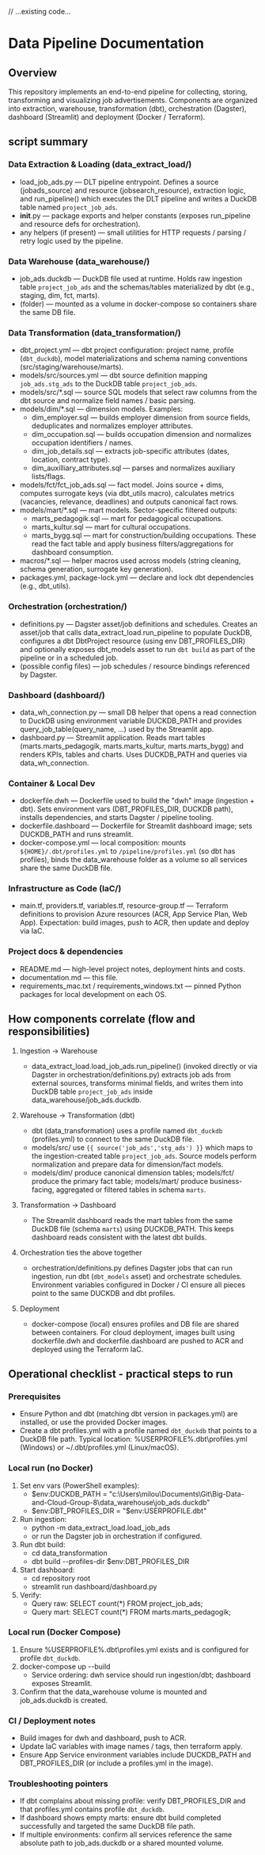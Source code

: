 // ...existing code...
# Data Pipeline Documentation

## Overview
This repository implements an end-to-end pipeline for collecting, storing, transforming and visualizing job advertisements. Components are organized into extraction, warehouse, transformation (dbt), orchestration (Dagster), dashboard (Streamlit) and deployment (Docker / Terraform).

## script summary

### Data Extraction & Loading (data_extract_load/)
  - load_job_ads.py — DLT pipeline entrypoint. Defines a source (jobads_source) and resource (jobsearch_resource), extraction logic, and run_pipeline() which executes the DLT pipeline and writes a DuckDB table named `project_job_ads`.
  - __init__.py — package exports and helper constants (exposes run_pipeline and resource defs for orchestration).
  - any helpers (if present) — small utilities for HTTP requests / parsing / retry logic used by the pipeline.

### Data Warehouse (data_warehouse/)
  - job_ads.duckdb — DuckDB file used at runtime. Holds raw ingestion table `project_job_ads` and the schemas/tables materialized by dbt (e.g., staging, dim, fct, marts).
  - (folder) — mounted as a volume in docker-compose so containers share the same DB file.

### Data Transformation (data_transformation/)
  - dbt_project.yml — dbt project configuration: project name, profile (`dbt_duckdb`), model materializations and schema naming conventions (src/staging/warehouse/marts).
  - models/src/sources.yml — dbt source definition mapping `job_ads.stg_ads` to the DuckDB table `project_job_ads`.
  - models/src/*.sql — source SQL models that select raw columns from the dbt source and normalize field names / basic parsing.
  - models/dim/*.sql — dimension models. Examples:
    - dim_employer.sql — builds employer dimension from source fields, deduplicates and normalizes employer attributes.
    - dim_occupation.sql — builds occupation dimension and normalizes occupation identifiers / names.
    - dim_job_details.sql — extracts job-specific attributes (dates, location, contract type).
    - dim_auxilliary_attributes.sql — parses and normalizes auxiliary lists/flags.
  - models/fct/fct_job_ads.sql — fact model. Joins source + dims, computes surrogate keys (via dbt_utils macro), calculates metrics (vacancies, relevance, deadlines) and outputs canonical fact rows.
  - models/mart/*.sql — mart models. Sector-specific filtered outputs:
    - marts_pedagogik.sql — mart for pedagogical occupations.
    - marts_kultur.sql — mart for cultural occupations.
    - marts_bygg.sql — mart for construction/building occupations.
    These read the fact table and apply business filters/aggregations for dashboard consumption.
  - macros/*.sql — helper macros used across models (string cleaning, schema generation, surrogate key generation).
  - packages.yml, package-lock.yml — declare and lock dbt dependencies (e.g., dbt_utils).

### Orchestration (orchestration/)
  - definitions.py — Dagster asset/job definitions and schedules. Creates an asset/job that calls data_extract_load.run_pipeline to populate DuckDB, configures a dbt DbtProject resource (using env DBT_PROFILES_DIR) and optionally exposes dbt_models asset to run `dbt build` as part of the pipeline or in a scheduled job.
  - (possible config files) — job schedules / resource bindings referenced by Dagster.

### Dashboard (dashboard/)
  - data_wh_connection.py — small DB helper that opens a read connection to DuckDB using environment variable DUCKDB_PATH and provides query_job_table(query_name, ...) used by the Streamlit app.
  - dashboard.py — Streamlit application. Reads mart tables (marts.marts_pedagogik, marts.marts_kultur, marts.marts_bygg) and renders KPIs, tables and charts. Uses DUCKDB_PATH and queries via data_wh_connection.

### Container & Local Dev
  - dockerfile.dwh — Dockerfile used to build the "dwh" image (ingestion + dbt). Sets environment vars (DBT_PROFILES_DIR, DUCKDB path), installs dependencies, and starts Dagster / pipeline tooling.
  - dockerfile.dashboard — Dockerfile for Streamlit dashboard image; sets DUCKDB_PATH and runs streamlit.
  - docker-compose.yml — local composition: mounts `${HOME}/.dbt/profiles.yml` to `/pipeline/profiles.yml` (so dbt has profiles), binds the data_warehouse folder as a volume so all services share the same DuckDB file.

### Infrastructure as Code (IaC/)
  - main.tf, providers.tf, variables.tf, resource-group.tf — Terraform definitions to provision Azure resources (ACR, App Service Plan, Web App). Expectation: build images, push to ACR, then update and deploy via IaC.

### Project docs & dependencies
  - README.md — high-level project notes, deployment hints and costs.
  - documentation.md — this file.
  - requirements_mac.txt / requirements_windows.txt — pinned Python packages for local development on each OS.

## How components correlate (flow and responsibilities)

1. Ingestion → Warehouse
   - data_extract_load.load_job_ads.run_pipeline() (invoked directly or via Dagster in orchestration/definitions.py) extracts job ads from external sources, transforms minimal fields, and writes them into DuckDB table `project_job_ads` inside data_warehouse/job_ads.duckdb.

2. Warehouse → Transformation (dbt)
   - dbt (data_transformation) uses a profile named `dbt_duckdb` (profiles.yml) to connect to the same DuckDB file.
   - models/src/ use `{{ source('job_ads','stg_ads') }}` which maps to the ingestion-created table `project_job_ads`. Source models perform normalization and prepare data for dimension/fact models.
   - models/dim/ produce canonical dimension tables; models/fct/ produce the primary fact table; models/mart/ produce business-facing, aggregated or filtered tables in schema `marts`.

3. Transformation → Dashboard
   - The Streamlit dashboard reads the mart tables from the same DuckDB file (schema `marts`) using DUCKDB_PATH. This keeps dashboard reads consistent with the latest dbt builds.

4. Orchestration ties the above together
   - orchestration/definitions.py defines Dagster jobs that can run ingestion, run dbt (`dbt_models` asset) and orchestrate schedules. Environment variables configured in Docker / CI ensure all pieces point to the same DUCKDB and dbt profiles.

5. Deployment
   - docker-compose (local) ensures profiles and DB file are shared between containers. For cloud deployment, images built using dockerfile.dwh and dockerfile.dashboard are pushed to ACR and deployed using the Terraform IaC.

## Operational checklist - practical steps to run

### Prerequisites
- Ensure Python and dbt (matching dbt version in packages.yml) are installed, or use the provided Docker images.
- Create a dbt profiles.yml with a profile named `dbt_duckdb` that points to a DuckDB file path. Typical location: %USERPROFILE%\.dbt\profiles.yml (Windows) or ~/.dbt/profiles.yml (Linux/macOS).

### Local run (no Docker)
1. Set env vars (PowerShell examples):
   - $env:DUCKDB_PATH = "c:\Users\milou\Documents\Git\Big-Data-and-Cloud-Group-8\data_warehouse\job_ads.duckdb"
   - $env:DBT_PROFILES_DIR = "$env:USERPROFILE\.dbt"
2. Run ingestion:
   - python -m data_extract_load.load_job_ads
   - or run the Dagster job in orchestration if configured.
3. Run dbt build:
   - cd data_transformation
   - dbt build --profiles-dir $env:DBT_PROFILES_DIR
4. Start dashboard:
   - cd repository root
   - streamlit run dashboard/dashboard.py
5. Verify:
   - Query raw: SELECT count(*) FROM project_job_ads;
   - Query mart: SELECT count(*) FROM marts.marts_pedagogik;

### Local run (Docker Compose)
1. Ensure %USERPROFILE%\.dbt\profiles.yml exists and is configured for profile `dbt_duckdb`.
2. docker-compose up --build
   - Service ordering: dwh service should run ingestion/dbt; dashboard exposes Streamlit.
3. Confirm that the data_warehouse volume is mounted and job_ads.duckdb is created.

### CI / Deployment notes
- Build images for dwh and dashboard, push to ACR.
- Update IaC variables with image names / tags, then terraform apply.
- Ensure App Service environment variables include DUCKDB_PATH and DBT_PROFILES_DIR (or include a profiles.yml in the image).

### Troubleshooting pointers
- If dbt complains about missing profile: verify DBT_PROFILES_DIR and that profiles.yml contains profile `dbt_duckdb`.
- If dashboard shows empty marts: ensure dbt build completed successfully and targeted the same DuckDB file path.
- If multiple environments: confirm all services reference the same absolute path to job_ads.duckdb or a shared mounted volume.